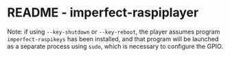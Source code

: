 # README - imperfect-raspiplayer

Note: if using `--key-shutdown` or `--key-reboot`, the player assumes program
`imperfect-raspikeys` has been installed, and that program will be launched
as a separate process using `sudo`, which is necessary to configure the GPIO.
